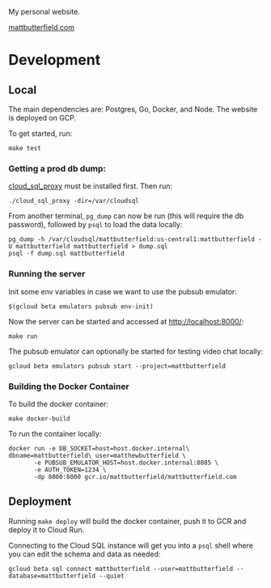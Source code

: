 My personal website.

[mattbutterfield.com](http://mattbutterfield.com)

# Development

## Local

The main dependencies are: Postgres, Go, Docker, and Node. The website is deployed on GCP.

To get started, run:

    make test

### Getting a prod db dump:

[cloud_sql_proxy](https://cloud.google.com/sql/docs/mysql/sql-proxy) must be installed first. Then run:

    ./cloud_sql_proxy -dir=/var/cloudsql

From another terminal, `pg_dump` can now be run (this will require the db password), followed by `psql` to load the data locally:

    pg_dump -h /var/cloudsql/mattbutterfield:us-central1:mattbutterfield -U mattbutterfield mattbutterfield > dump.sql
    psql -f dump.sql mattbutterfield

### Running the server

Init some env variables in case we want to use the pubsub emulator:

    $(gcloud beta emulators pubsub env-init)

Now the server can be started and accessed at [http://localhost:8000/](http://localhost:8000/):

    make run

The pubsub emulator can optionally be started for testing video chat locally:

    gcloud beta emulators pubsub start --project=mattbutterfield

### Building the Docker Container

To build the docker container:

    make docker-build

To run the container locally:

    docker run -e DB_SOCKET=host=host.docker.internal\ dbname=mattbutterfield\ user=matthewbutterfield \
           -e PUBSUB_EMULATOR_HOST=host.docker.internal:8085 \
           -e AUTH_TOKEN=1234 \
           -dp 8000:8000 gcr.io/mattbutterfield/mattbutterfield.com

## Deployment

Running `make deploy` will build the docker container, push it to GCR and deploy it to Cloud Run.

Connecting to the Cloud SQL instance will get you into a `psql` shell where you can edit the schema and data as needed:

    gcloud beta sql connect mattbutterfield --user=mattbutterfield --database=mattbutterfield --quiet

